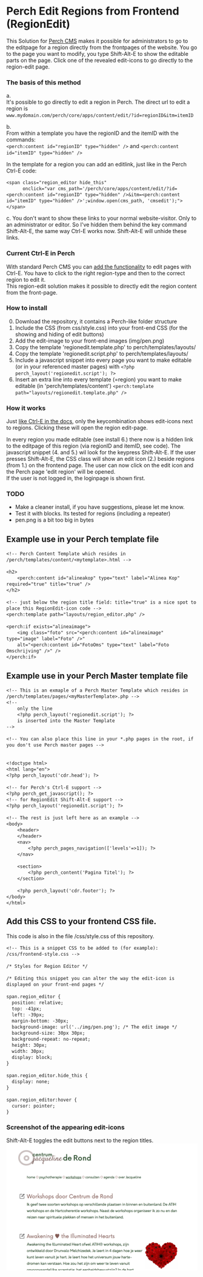# Perch Edit Regions from Frontend (RegionEdit)   

This Solution for [Perch CMS](http://grabaperch.com) makes it possible for administrators to go to the editpage for a region directly from the frontpages of the website. 
You go to the page you want to modify, you type Shift-Alt-E to show the editable parts on the page. Click one of the revealed edit-icons to go directly to the region-edit page. 

### The basis of this method
a.  
It's possible to go directly to edit a region in Perch. The direct url to edit a region is   
`www.mydomain.com/perch/core/apps/content/edit/?id=regionID&itm=itemID`

b.  
From within a template you have the regionID and the itemID with the commands:  
`<perch:content id="regionID" type="hidden" />` and `<perch:content id="itemID" type="hidden" />`
  
  
In the template for a region you can add an editlink, just like in the Perch Ctrl-E code:
~~~
<span class="region_editor hide_this" 
	  onclick="var cms_path='/perch/core/apps/content/edit/?id=<perch:content id="regionID" type="hidden" />&itm=<perch:content id="itemID" type="hidden" />';window.open(cms_path, 'cmsedit');">
</span>
~~~  
  
c.
You don't want to show these links to your normal website-visitor. Only to an administrator or editor.
So I've hidden them behind the key command Shift-Alt-E, the same way Ctrl-E works now.
Shift-Alt-E will unhide these links.


### Current Ctrl-E in Perch
With standard Perch CMS you can [add the functionality](https://docs.grabaperch.com/video/v/perch-editing-shortcuts/) to edit pages with Ctrl-E. You have to click to the right region-type and then to the correct region to edit it.  
This region-edit solution makes it possible to directly edit the region content from the front-page.
  
  

### How to install
0. Download the repository, it contains a Perch-like folder structure
1. Include the CSS (from css/style.css) into your front-end CSS (for the showing and hiding of edit buttons)
2. Add the edit-image to your front-end images (img/pen.png)   
3. Copy the template 'regionedit.template.php' to perch/templates/layouts/
4. Copy the template 'regionedit.script.php' to perch/templates/layouts/
5. Include a javascript snippet into every page you want to make editable (or in your referenced master pages) with 
`<?php perch_layout('regionedit.script'); ?>`
6. Insert an extra line into every template (=region) you want to make editable (in 'perch/templates/content') 
`<perch:template path="layouts/regionedit.template.php" />`


### How it works
Just [like Ctrl-E in the docs](https://docs.grabaperch.com/video/v/perch-editing-shortcuts/), only the keycombination shows edit-icons next to regions. Clicking these will open the region edit-page.

In every region you made editable (see install 6.) there now is a hidden link to the editpage of this region (via regionID and itemID, see code).
The javascript snippet (4. and 5.) wil look for the keypress Shift-Alt-E. If the user presses Shift-Alt-E, the CSS class will show an edit icon (2.) beside regions (from 1.) on the frontend page. 
The user can now click on the edit icon and the Perch page 'edit region' will be opened.   
If the user is not logged in, the loginpage is shown first. 

### TODO   
- Make a cleaner install, if you have suggestions, please let me know.
- Test it with blocks. Its tested for regions (including a repeater)
- pen.png is a bit too big in bytes


## Example use in your Perch template file
~~~
<!-- Perch Content Template which resides in /perch/templates/content/<mytemplate>.html -->

<h2>
	<perch:content id="alineakop" type="text" label="Alinea Kop" required="true" title="true" />
</h2>

<!-- just below the region title field: title="true" is a nice spot to place this RegionEdit-icon code -->
<perch:template path="layouts/region_editor.php" />

<perch:if exists="alineaimage">
	<img class="foto" src="<perch:content id="alineaimage" type="image" label="Foto" />" 
	alt="<perch:content id="FotoOms" type="text" label="Foto Omschrijving" />" />
</perch:if>
~~~


## Example use in your Perch Master template file
~~~
<!-- This is an exmaple of a Perch Master Template which resides in /perch/templates/pages/<myMasterTemplate>.php -->
<!-- 
    only the line 
    <?php perch_layout('regionedit.script'); ?>
    is inserted into the Master Template
-->

<!-- You can also place this line in your *.php pages in the root, if you don't use Perch master pages -->


<!doctype html>
<html lang="en">
<?php perch_layout('cdr.head'); ?>

<!-- for Perch's Ctrl-E support -->
<?php perch_get_javascript(); ?>  
<!-- for RegionEdit Shift-Alt-E support -->
<?php perch_layout('regionedit.script'); ?>

<!-- The rest is just left here as an example -->
<body>
	<header>
	</header>
	<nav>
        <?php perch_pages_navigation(['levels'=>1]); ?>
	</nav>

	<section>
		<?php perch_content('Pagina Titel'); ?>
	</section>

	<?php perch_layout('cdr.footer'); ?>
</body>
</html>
~~~


## Add this CSS to your frontend CSS file.
This code is also in the file /css/style.css of this repository. 

~~~
<!-- This is a snippet CSS to be added to (for example): /css/frontend-style.css -->

/* Styles for Region Editor */

/* Editing this snippet you can alter the way the edit-icon is displayed on your front-end pages */ 

span.region_editor { 
  position: relative;
  top: -41px;
  left: -39px;
  margin-bottom: -30px;
  background-image: url('../img/pen.png'); /* The edit image */
  background-size: 30px 30px;
  background-repeat: no-repeat;
  height: 30px;
  width: 30px;
  display: block;
}

span.region_editor.hide_this {
  display: none;
}

span.region_editor:hover {
  cursor: pointer;
}
~~~


### Screenshot of the appearing edit-icons 
Shift-Alt-E toggles the edit buttons next to the region titles.
![Screenshots Region Edit icons](/screenshot/Screenshot_EditMode.png?raw=true "Shift-Alt-E shows the region edit buttons")
